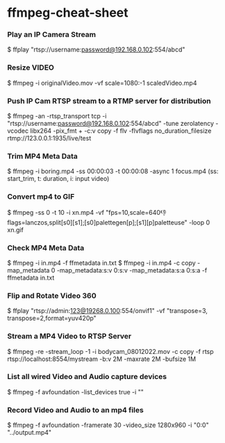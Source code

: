 # ffmpeg-cheat-sheet

### Play an IP Camera Stream
$ ffplay "rtsp://username:password@192.168.0.102:554/abcd"

### Resize VIDEO
$ ffmpeg -i originalVideo.mov -vf scale=1080:-1 scaledVideo.mp4

### Push IP Cam RTSP stream to a RTMP server for distribution
$ ffmpeg -an -rtsp_transport tcp -i "rtsp://username:password@192.168.0.102:554/abcd" -tune zerolatency -vcodec libx264 -pix_fmt + -c:v copy -f flv -flvflags no_duration_filesize rtmp://123.0.0.1:1935/live/test

### Trim MP4 Meta Data
$ ffmpeg -i boring.mp4 -ss 00:00:03 -t 00:00:08 -async 1 focus.mp4
(ss: start_trim, t: duration, i: input video)

### Convert mp4 to GIF
$ ffmpeg -ss 0 -t 10 -i xn.mp4 -vf "fps=10,scale=640:-1:flags=lanczos,split[s0][s1];[s0]palettegen[p];[s1][p]paletteuse" -loop 0 xn.gif

### Check MP4 Meta Data
$ ffmpeg -i in.mp4 -f ffmetadata in.txt
$ ffmpeg -i in.mp4 -c copy -map_metadata 0 -map_metadata:s:v 0:s:v -map_metadata:s:a 0:s:a -f ffmetadata in.txt

### Flip and Rotate Video 360
$ ffplay "rtsp://admin:123@19268.0.100:554/onvif1" -vf "transpose=3, transpose=2,format=yuv420p"

### Stream a MP4 Video to RTSP Server
$ ffmpeg -re -stream_loop -1 -i bodycam_08012022.mov -c copy -f rtsp rtsp://localhost:8554/mystream -b:v 2M -maxrate 2M -bufsize 1M

### List all wired Video and Audio capture devices
$ ffmpeg -f avfoundation -list_devices true -i ""

### Record Video and Audio to an mp4 files
$ ffmpeg -f avfoundation -framerate 30 -video_size 1280x960 -i "0:0" "../output.mp4"
